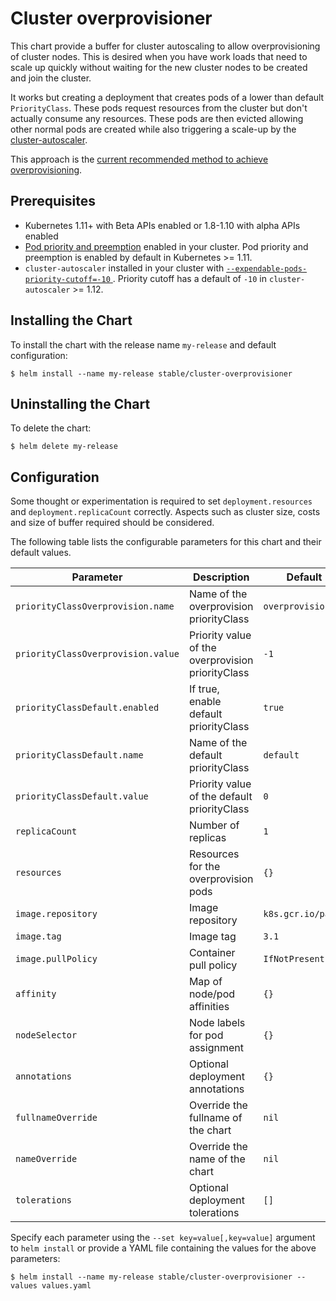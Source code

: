 # Cluster overprovisioner

This chart provide a buffer for cluster autoscaling to allow overprovisioning of cluster nodes. This is desired when you have work loads that need to scale up quickly without waiting for the new cluster nodes to be created and join the cluster.

It works but creating a deployment that creates pods of a lower than default `PriorityClass`. These pods request resources from the cluster but don't actually consume any resources. These pods are then evicted allowing other normal pods are created while also triggering a scale-up by the [cluster-autoscaler](https://github.com/kubernetes/autoscaler/blob/master/cluster-autoscaler).

This approach is the [current recommended method to achieve overprovisioning](https://github.com/kubernetes/autoscaler/blob/master/cluster-autoscaler/FAQ.md#how-can-i-configure-overprovisioning-with-cluster-autoscaler).

## Prerequisites

- Kubernetes 1.11+ with Beta APIs enabled or 1.8-1.10 with alpha APIs enabled
- [Pod priority and preemption](https://github.com/kubernetes/autoscaler/blob/master/cluster-autoscaler/FAQ.md#how-can-i-configure-overprovisioning-with-cluster-autoscaler) enabled in your cluster.  Pod priority and preemption is enabled by default in Kubernetes >= 1.11.
- `cluster-autoscaler` installed in your cluster with [`--expendable-pods-priority-cutoff=-10` ](https://github.com/kubernetes/autoscaler/blob/master/cluster-autoscaler/FAQ.md#how-does-cluster-autoscaler-work-with-pod-priority-and-preemption).  Priority cutoff has a default of `-10` in `cluster-autoscaler` >= 1.12.

## Installing the Chart

To install the chart with the release name `my-release` and default configuration:

```shell
$ helm install --name my-release stable/cluster-overprovisioner
```

## Uninstalling the Chart

To delete the chart:

```shell
$ helm delete my-release
```

## Configuration

Some thought or experimentation is required to set `deployment.resources` and `deployment.replicaCount` correctly. Aspects such as cluster size, costs and size of buffer required should be considered.

The following table lists the configurable parameters for this chart and their default values.

| Parameter                          | Description                                       | Default           |
| -----------------------------------|---------------------------------------------------|-------------------|
| `priorityClassOverprovision.name`  | Name of the overprovision priorityClass           | `overprovision`   |
| `priorityClassOverprovision.value` | Priority value of the overprovision priorityClass | `-1`              |
| `priorityClassDefault.enabled`     | If true, enable default priorityClass             | `true`            |
| `priorityClassDefault.name`        | Name of the default priorityClass                 | `default`         |
| `priorityClassDefault.value`       | Priority value of the default priorityClass       | `0`               |
| `replicaCount`                     | Number of replicas                                | `1`               |
| `resources`                        | Resources for the overprovision pods              | `{}`              |
| `image.repository`                 | Image repository                                  | `k8s.gcr.io/pause`|
| `image.tag`                        | Image tag                                         | `3.1`             |
| `image.pullPolicy`                 | Container pull policy                             | `IfNotPresent`    |
| `affinity`                         | Map of node/pod affinities                        | `{}`              |
| `nodeSelector`                     | Node labels for pod assignment                    | `{}`              |
| `annotations`                      | Optional deployment annotations                   | `{}`              |
| `fullnameOverride`                 | Override the fullname of the chart                | `nil`             |
| `nameOverride`                     | Override the name of the chart                    | `nil`             |
| `tolerations`                      | Optional deployment tolerations                   | `[]`              |

Specify each parameter using the `--set key=value[,key=value]` argument to `helm install` or provide a YAML file containing the values for the above parameters:

```shell
$ helm install --name my-release stable/cluster-overprovisioner --values values.yaml
```
